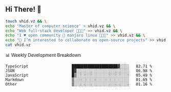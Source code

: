 ## Hi There! 👋

```sh
touch vhid.vz && \
echo "Master of computer science" > vhid.vz && \
echo "Web full-stack developer 🙈🙉🙊" >> vhid.vz && \
echo "I ♥️ open community 🎯 manjaro linux 🎉🐍🥳" >> vhid.vz && \
echo "👯 I’m interested to collaborate on open-source projects" >> vhid.vz && \
cat vhid.vz
```
:bar_chart: Weekly Development Breakdown

<!--START_SECTION:waka-->

```text
TypeScript                   ████████████████████▓░░░░   82.71 %
JSON                         █▓░░░░░░░░░░░░░░░░░░░░░░░   06.98 %
JavaScript                   █▒░░░░░░░░░░░░░░░░░░░░░░░   05.49 %
Markdown                     ▒░░░░░░░░░░░░░░░░░░░░░░░░   01.65 %
Other                        ▒░░░░░░░░░░░░░░░░░░░░░░░░   01.16 %
```

<!--END_SECTION:waka-->
